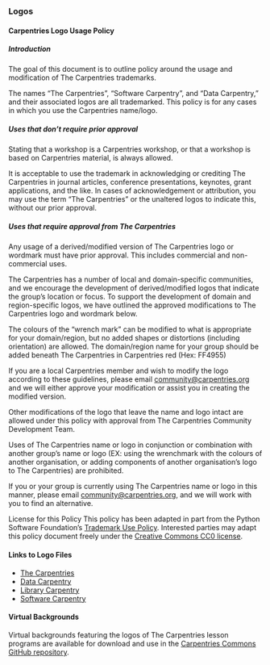 ### Logos

#### Carpentries Logo Usage Policy

##### Introduction
The goal of this document is to outline policy around the usage and modification of The Carpentries trademarks.

The names “The Carpentries”, “Software Carpentry”, and “Data Carpentry,” and their associated logos are all trademarked.
This policy is for any cases in which you use the Carpentries name/logo.

##### Uses that don’t require prior approval
Stating that a workshop is a Carpentries workshop, or that a workshop is based on Carpentries material, is always allowed.

It is acceptable to use the trademark in acknowledging or crediting The Carpentries in journal articles, conference presentations, keynotes, grant applications, and the like. In cases of acknowledgement or attribution, you may use the term “The Carpentries” or the unaltered logos to indicate this, without our prior approval.

##### Uses that require approval from The Carpentries
Any usage of a derived/modified version of The Carpentries logo or wordmark must have prior approval. This includes commercial and non-commercial uses.

The Carpentries has a number of local and domain-specific communities, and we encourage the development of derived/modified logos that indicate the group’s location or focus. To support the development of domain and region-specific logos, we have outlined the approved modifications to The Carpentries logo and wordmark below.

The colours of the “wrench mark” can be modified to what is appropriate for your domain/region, but no added shapes or distortions (including orientation) are allowed. The domain/region name for your group should be added beneath The Carpentries in Carpentries red (Hex: FF4955)

If you are a local Carpentries member and wish to modify the logo according to these guidelines, please email [community@carpentries.org](mailto:carpentries.org) and we will either approve your modification or assist you in creating the modified version.

Other modifications of the logo that leave the name and logo intact are allowed under this policy with approval from The Carpentries Community Development Team.

Uses of The Carpentries name or logo in conjunction or combination with another group’s name or logo (EX: using the wrenchmark with the colours of another organisation, or adding components of another organisation’s logo to The Carpentries) are prohibited.

If you or your group is currently using The Carpentries name or logo in this manner, please email [community@carpentries.org](mailto:community@carpentries.org), and we will work with you to find an alternative.

License for this Policy
This policy has been adapted in part from the Python Software Foundation’s [Trademark Use Policy](https://www.python.org/psf/trademarks/). Interested parties may adapt this policy document freely under the [Creative Commons CC0 license](https://creativecommons.org/publicdomain/zero/1.0/).

#### Links to Logo Files

* [The Carpentries](https://github.com/carpentries/logo)
* [Data Carpentry](https://github.com/datacarpentry/logos)
* [Library Carpentry](https://github.com/LibraryCarpentry/lc-styleguide/tree/main/logo)
* [Software Carpentry](https://github.com/swcarpentry/communications/tree/main/misc/logo)

#### Virtual Backgrounds
Virtual backgrounds featuring the logos of The Carpentries lesson programs are available for download and use in the [Carpentries Commons GitHub repository](https://github.com/carpentries/commons/tree/main/virtual-backgrounds).
